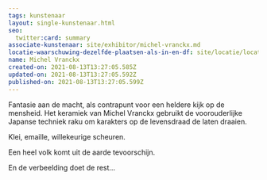 ```yaml
---
tags: kunstenaar
layout: single-kunstenaar.html
seo:
  twitter:card: summary
associate-kunstenaar: site/exhibitor/michel-vranckx.md
locatie-waarschuwing-dezelfde-plaatsen-als-in-en-df: site/locatie/locatie-van-michel-vranckx.md
name: Michel Vranckx
created-on: 2021-08-13T13:27:05.585Z
updated-on: 2021-08-13T13:27:05.592Z
published-on: 2021-08-13T13:27:05.599Z
---
```

<!--StartFragment-->

Fantasie aan de macht, als contrapunt voor een heldere kijk op de mensheid. Het keramiek van Michel Vranckx gebruikt de voorouderlijke Japanse techniek raku om karakters op de levensdraad de laten draaien.

Klei, emaille, willekeurige scheuren.

Een heel volk komt uit de aarde tevoorschijn.

En de verbeelding doet de rest…



<!--EndFragment-->